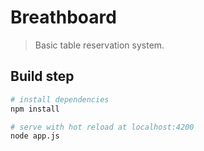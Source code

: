 # Breathboard

> Basic table reservation system.

## Build step

``` bash
# install dependencies
npm install

# serve with hot reload at localhost:4200
node app.js
```
